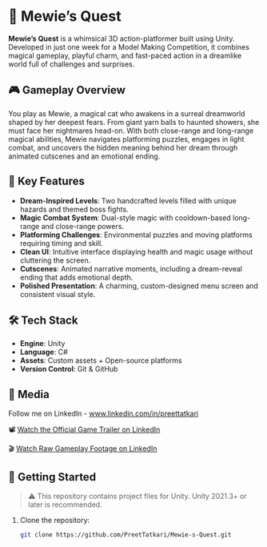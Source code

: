 # 🐾 Mewie’s Quest

**Mewie’s Quest** is a whimsical 3D action-platformer built using Unity. Developed in just one week for a Model Making Competition, it combines magical gameplay, playful charm, and fast-paced action in a dreamlike world full of challenges and surprises.

## 🎮 Gameplay Overview

You play as Mewie, a magical cat who awakens in a surreal dreamworld shaped by her deepest fears. From giant yarn balls to haunted showers, she must face her nightmares head-on. With both close-range and long-range magical abilities, Mewie navigates platforming puzzles, engages in light combat, and uncovers the hidden meaning behind her dream through animated cutscenes and an emotional ending.

## 🧠 Key Features

- **Dream-Inspired Levels**: Two handcrafted levels filled with unique hazards and themed boss fights.
- **Magic Combat System**: Dual-style magic with cooldown-based long-range and close-range powers.
- **Platforming Challenges**: Environmental puzzles and moving platforms requiring timing and skill.
- **Clean UI**: Intuitive interface displaying health and magic usage without cluttering the screen.
- **Cutscenes**: Animated narrative moments, including a dream-reveal ending that adds emotional depth.
- **Polished Presentation**: A charming, custom-designed menu screen and consistent visual style.

## 🛠️ Tech Stack

- **Engine**: Unity
- **Language**: C#
- **Assets**: Custom assets + Open-source platforms
- **Version Control**: Git & GitHub
  
## 📸 Media

Follow me on LinkedIn - www.linkedin.com/in/preettatkari

📽️ [Watch the Official Game Trailer on LinkedIn](https://www.linkedin.com/posts/preettatkari_gamedev-3dgame-mewiesquest-activity-7337511378070441985-2YLl?utm_source=share&utm_medium=member_desktop&rcm=ACoAAE93YwQBhEkmK3Yv3vbawTlddB5LmkfNIH0) 


🎬 [Watch Raw Gameplay Footage on LinkedIn](https://www.linkedin.com/posts/preettatkari_gamedev-unity3d-3dplatformer-activity-7338570381961613312-oLmN?utm_source=share&utm_medium=member_desktop&rcm=ACoAAE93YwQBhEkmK3Yv3vbawTlddB5LmkfNIH0)  


## 🚀 Getting Started

> ⚠️ This repository contains project files for Unity. Unity 2021.3+ or later is recommended.

1. Clone the repository:
   ```bash
   git clone https://github.com/PreetTatkari/Mewie-s-Quest.git
